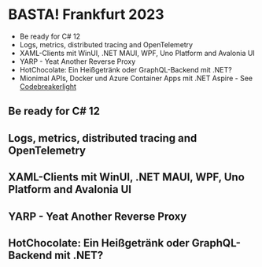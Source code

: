 # BASTA! Frankfurt 2023

* Be ready for C# 12
* Logs, metrics, distributed tracing and OpenTelemetry
* XAML-Clients mit WinUI, .NET MAUI, WPF, Uno Platform and Avalonia UI
* YARP - Yeat Another Reverse Proxy
* HotChocolate: Ein Heißgetränk oder GraphQL-Backend mit .NET?
* Mionimal APIs, Docker und Azure Container Apps mit .NET Aspire - See [Codebreakerlight](https://github.com/codebreakerapp/codebreakerlight)

## Be ready for C# 12

## Logs, metrics, distributed tracing and OpenTelemetry

## XAML-Clients mit WinUI, .NET MAUI, WPF, Uno Platform and Avalonia UI

## YARP - Yeat Another Reverse Proxy

## HotChocolate: Ein Heißgetränk oder GraphQL-Backend mit .NET?
